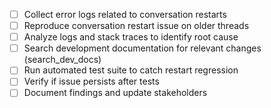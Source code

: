 - [ ] Collect error logs related to conversation restarts
- [ ] Reproduce conversation restart issue on older threads
- [ ] Analyze logs and stack traces to identify root cause
- [ ] Search development documentation for relevant changes (search_dev_docs)
- [ ] Run automated test suite to catch restart regression
- [ ] Verify if issue persists after tests
- [ ] Document findings and update stakeholders